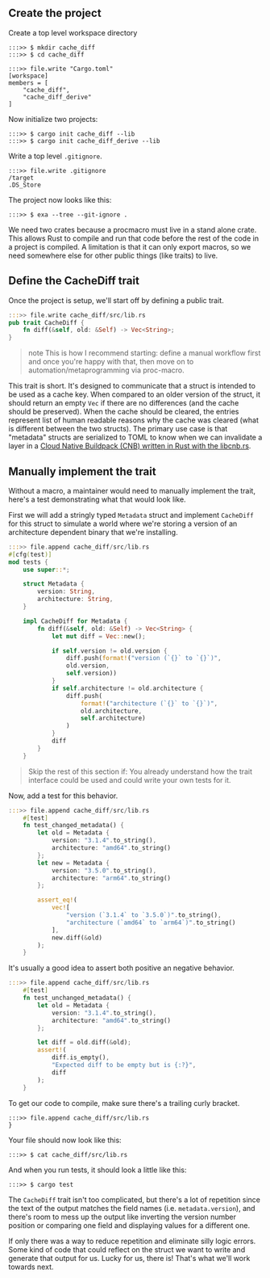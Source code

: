 ## Create the project

Create a top level workspace directory

```
:::>> $ mkdir cache_diff
:::>> $ cd cache_diff
```

```
:::>> file.write "Cargo.toml"
[workspace]
members = [
    "cache_diff",
    "cache_diff_derive"
]
```

Now initialize two projects:

```
:::>> $ cargo init cache_diff --lib
:::>> $ cargo init cache_diff_derive --lib
```

Write a top level `.gitignore`.

```
:::>> file.write .gitignore
/target
.DS_Store
```

The project now looks like this:

```
:::>> $ exa --tree --git-ignore .
```

We need two crates because a procmacro must live in a stand alone crate. This allows Rust to compile and run that code before the rest of the code in a project is compiled. A limitation is that it can only export macros, so we need somewhere else for other public things (like traits) to live.

## Define the CacheDiff trait

Once the project is setup, we'll start off by defining a public trait.

```rust
:::>> file.write cache_diff/src/lib.rs
pub trait CacheDiff {
    fn diff(&self, old: &Self) -> Vec<String>;
}
```

>note
>This is how I recommend starting: define a manual workflow first and once you're happy with that, then move on to automation/metaprogramming via proc-macro.

This trait is short. It's designed to communicate that a struct is intended to be used as a cache key. When compared to an older version of the struct, it should return an empty `Vec` if there are no differences (and the cache should be preserved). When the cache should be cleared, the entries represent list of human readable reasons why the cache was cleared (what is different between the two structs). The primary use case is that "metadata" structs are serialized to TOML to know when we can invalidate a layer in a [Cloud Native Buildpack (CNB) written in Rust with the libcnb.rs](https://github.com/heroku/libcnb.rs).


## Manually implement the trait

Without a macro, a maintainer would need to manually implement the trait, here's a test demonstrating what that would look like.

First we will add a stringly typed `Metadata` struct and implement `CacheDiff` for this struct to simulate a world where we're storing a version of an architecture dependent binary that we're installing.

```rust
:::>> file.append cache_diff/src/lib.rs
#[cfg(test)]
mod tests {
    use super::*;

    struct Metadata {
        version: String,
        architecture: String,
    }

    impl CacheDiff for Metadata {
        fn diff(&self, old: &Self) -> Vec<String> {
            let mut diff = Vec::new();

            if self.version != old.version {
                diff.push(format!("version (`{}` to `{}`)",
                old.version,
                self.version))
            }
            if self.architecture != old.architecture {
                diff.push(
                    format!("architecture (`{}` to `{}`)",
                    old.architecture,
                    self.architecture)
                )
            }
            diff
        }
    }

```

> Skip the rest of this section if: You already understand how the trait interface could be used and could write your own tests for it.

Now, add a test for this behavior.

```rust
:::>> file.append cache_diff/src/lib.rs
    #[test]
    fn test_changed_metadata() {
        let old = Metadata {
            version: "3.1.4".to_string(),
            architecture: "amd64".to_string()
        };
        let new = Metadata {
            version: "3.5.0".to_string(),
            architecture: "arm64".to_string()
        };

        assert_eq!(
            vec![
                "version (`3.1.4` to `3.5.0`)".to_string(),
                "architecture (`amd64` to `arm64`)".to_string()
            ],
            new.diff(&old)
        );
    }
```

It's usually a good idea to assert both positive an negative behavior.

```rust
:::>> file.append cache_diff/src/lib.rs
    #[test]
    fn test_unchanged_metadata() {
        let old = Metadata {
            version: "3.1.4".to_string(),
            architecture: "amd64".to_string()
        };

        let diff = old.diff(&old);
        assert!(
            diff.is_empty(),
            "Expected diff to be empty but is {:?}",
            diff
        );
    }
```

To get our code to compile, make sure there's a trailing curly bracket.

```
:::>> file.append cache_diff/src/lib.rs
}
```

Your file should now look like this:

```
:::>> $ cat cache_diff/src/lib.rs
```

And when you run tests, it should look a little like this:

```
:::>> $ cargo test
```

The `CacheDiff` trait isn't too complicated, but there's a lot of repetition since the text of the output matches the field names (i.e. `metadata.version`), and there's room to mess up the output like inverting the version number position or comparing one field and displaying values for a different one.

If only there was a way to reduce repetition and eliminate silly logic errors. Some kind of code that could reflect on the struct we want to write and generate that output for us. Lucky for us, there is! That's what we'll work towards next.
